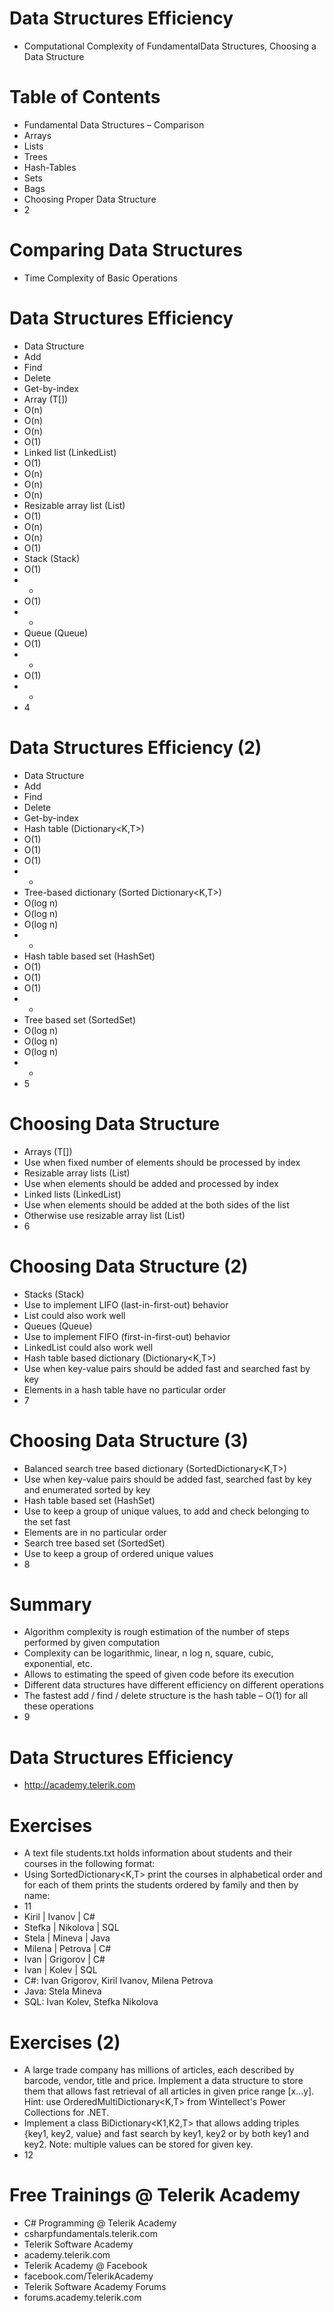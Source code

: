 <!-- attr: { id:'', class:'', showInPresentation:true, hasScriptWrapper:true, style:'font-size:1em' } -->
# Data Structures Efficiency
- Computational Complexity of FundamentalData Structures, Choosing a Data Structure


<!-- attr: { id:'', class:'', showInPresentation:true, hasScriptWrapper:true, style:'font-size:1em' } -->
# Table of Contents
- Fundamental Data Structures – Comparison
- Arrays
- Lists
- Trees
- Hash-Tables
- Sets
- Bags
- Choosing Proper Data Structure
- 2


<!-- attr: { id:'', class:'', showInPresentation:true, hasScriptWrapper:true, style:'font-size:1em' } -->
# Comparing Data Structures
- Time Complexity of Basic Operations


<!-- attr: { id:'', class:'', showInPresentation:true, hasScriptWrapper:true, style:'font-size:1em' } -->
# Data Structures Efficiency
- Data Structure
- Add
- Find
- Delete
- Get-by-index
- Array (T[])
- O(n)
- O(n)
- O(n)
- O(1)
- Linked list (LinkedList<T>)
- O(1)
- O(n)
- O(n)
- O(n)
- Resizable array list (List<T>)
- O(1)
- O(n)
- O(n)
- O(1)
- Stack (Stack<T>)
- O(1)
- -
- O(1)
- -
- Queue (Queue<T>)
- O(1)
- -
- O(1)
- -
- 4


<!-- attr: { id:'', class:'', showInPresentation:true, hasScriptWrapper:true, style:'font-size:1em' } -->
# Data Structures Efficiency (2)
- Data Structure
- Add
- Find
- Delete
- Get-by-index
- Hash table (Dictionary<K,T>)
- O(1)
- O(1)
- O(1)
- -
- Tree-based dictionary (Sorted Dictionary<K,T>)
- O(log n)
- O(log n)
- O(log n)
- -
- Hash table based set (HashSet<T>)
- O(1)
- O(1)
- O(1)
- -
- Tree based set (SortedSet<T>)
- O(log n)
- O(log n)
- O(log n)
- -
- 5


<!-- attr: { id:'', class:'', showInPresentation:true, hasScriptWrapper:true, style:'font-size:1em' } -->
# Choosing Data Structure
- Arrays (T[])
- Use when fixed number of elements should be processed by index
- Resizable array lists (List<T>)
- Use when elements should be added and processed by index
- Linked lists (LinkedList<T>)
- Use when elements should be added at the both sides of the list
- Otherwise use resizable array list (List<T>)
- 6


<!-- attr: { id:'', class:'', showInPresentation:true, hasScriptWrapper:true, style:'font-size:1em' } -->
# Choosing Data Structure (2)
- Stacks (Stack<T>)
- Use to implement LIFO (last-in-first-out) behavior
- List<T> could also work well
- Queues (Queue<T>)
- Use to implement FIFO (first-in-first-out) behavior
- LinkedList<T> could also work well
- Hash table based dictionary (Dictionary<K,T>)
- Use when key-value pairs should be added fast and searched fast by key
- Elements in a hash table have no particular order
- 7


<!-- attr: { id:'', class:'', showInPresentation:true, hasScriptWrapper:true, style:'font-size:1em' } -->
# Choosing Data Structure (3)
- Balanced search tree based dictionary (SortedDictionary<K,T>)
- Use when key-value pairs should be added fast, searched fast by key and enumerated sorted by key
- Hash table based set (HashSet<T>)
- Use to keep a group of unique values, to add and check belonging to the set fast
- Elements are in no particular order
- Search tree based set (SortedSet<T>)
- Use to keep a group of ordered unique values
- 8


<!-- attr: { id:'', class:'', showInPresentation:true, hasScriptWrapper:true, style:'font-size:1em' } -->
# Summary
- Algorithm complexity is rough estimation of the number of steps performed by given computation
- Complexity can be logarithmic, linear, n log n, square, cubic, exponential, etc.
- Allows to estimating the speed of given code before its execution
- Different data structures have different efficiency on different operations
- The fastest add / find / delete structure is the hash table – O(1) for all these operations
- 9


<!-- attr: { id:'', class:'', showInPresentation:true, hasScriptWrapper:true, style:'font-size:1em' } -->
# Data Structures Efficiency
- http://academy.telerik.com


<!-- attr: { id:'', class:'', showInPresentation:true, hasScriptWrapper:true, style:'font-size:1em' } -->
# Exercises
- A text file students.txt holds information about students and their courses in the following format:
- 	Using SortedDictionary<K,T> print the courses in alphabetical order and for each of them prints the students ordered by family and then by name:
- 11
- Kiril  | Ivanov   | C#
- Stefka | Nikolova | SQL
- Stela  | Mineva   | Java
- Milena | Petrova  | C#
- Ivan   | Grigorov | C#
- Ivan   | Kolev    | SQL
- C#: Ivan Grigorov, Kiril Ivanov, Milena Petrova
- Java: Stela Mineva
- SQL: Ivan Kolev, Stefka Nikolova


<!-- attr: { id:'', class:'', showInPresentation:true, hasScriptWrapper:true, style:'font-size:1em' } -->
# Exercises (2)
- A large trade company has millions of articles, each described by barcode, vendor, title and price. Implement a data structure to store them that allows fast retrieval of all articles in given price range [x…y]. Hint: use OrderedMultiDictionary<K,T> from Wintellect's Power Collections for .NET. 
- Implement a class BiDictionary<K1,K2,T> that allows adding triples {key1, key2, value} and fast search by key1, key2 or by both key1 and key2. Note: multiple values can be stored for given key.
- 12


<!-- attr: { id:'', class:'', showInPresentation:true, hasScriptWrapper:true, style:'font-size:1em' } -->
# Free Trainings @ Telerik Academy
- C# Programming @ Telerik Academy
- csharpfundamentals.telerik.com
- Telerik Software Academy
- academy.telerik.com
- Telerik Academy @ Facebook
- facebook.com/TelerikAcademy
- Telerik Software Academy Forums
- forums.academy.telerik.com


